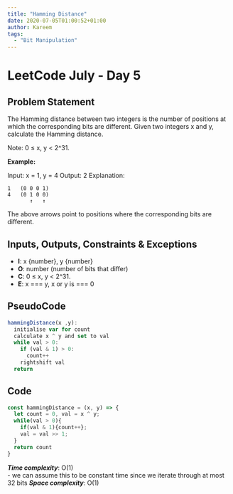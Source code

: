 ```yaml
---
title: "Hamming Distance"
date: 2020-07-05T01:00:52+01:00
author: Kareem
tags:
  - "Bit Manipulation"
---
```


<!-- LeetCode month and day here -->
# LeetCode July - Day 5

## Problem Statement

The Hamming distance between two integers is the number of positions at which the corresponding bits are different. Given two integers x and y, calculate the Hamming distance.

Note:
0 ≤ x, y < 2^31.

**Example:**

Input: x = 1, y = 4
Output: 2
Explanation:
```
1   (0 0 0 1)
4   (0 1 0 0)
       ↑   ↑
```
The above arrows point to positions where the corresponding bits are different.

## Inputs, Outputs, Constraints & Exceptions
- **I**: x {number}, y {number}
- **O**: number (number of bits that differ)
- **C**: 0 ≤ x, y < 2^31.
- **E**: x === y, x or y is === 0 

## PseudoCode

```js
hammingDistance(x ,y):
  initialise var for count
  calculate x ^ y and set to val
  while val > 0:
    if (val & 1) > 0:
      count++
    rightshift val
  return
```

## Code

```js
const hammingDistance = (x, y) => {
  let count = 0, val = x ^ y;
  while(val > 0){
    if(val & 1){count++};
    val = val >> 1;
  }
  return count
}
```

**_Time complexity_**: O(1)\
\- we can assume this to be constant time since we iterate through at most 32 bits
**_Space complexity_**: O(1)